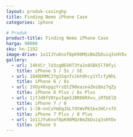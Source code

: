 ```yaml
---
layout: produk-casinghp
title: Finding Nemo iPhone Case
categories: iphone

# Produk
product-title: Finding Nemo iPhone Case
harga: 90000
sku: hn-1192
image-drive: 1o1IJYuKnof8pK98MQzBmZbDuiq3sHYDv
gallery:
  - url: 14kVCr_lU3zgBEkRT3Ya2o8SBk5lT0Fyi
    title: iPhone 5 / 5s / SE
  - url: 1Q4DDMMC2Yg3SqnTs1kh9hcy1YlcfyNhL
    title: iPhone 6 / 6s
  - url: 1VOy48xpgzYrzQtZ90eazeaZmiQmz7qZy
    title: iPhone 6 Plus / 6s Plus
  - url: 1jfJd0fV8tpvIqm3JBR86RXvu_iRTbElD
    title: iPhone 7 / 8
  - url: 1-lN-nnCuYmDqJGLfdtWvPKSke3HCrsfX
    title: iPhone 7 Plus / 8 Plus
  - url: 1o1IJYuKnof8pK98MQzBmZbDuiq3sHYDv
    title: iPhone X
---
```

